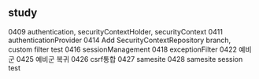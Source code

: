 ## study
0409 authentication, securityContextHolder, securityContext
0411 authenticationProvider
0414 Add SecurityContextRepository branch, custom filter test
0416 sessionManagement
0418 exceptionFilter
0422 예비군
0425 예비군 복귀
0426 csrf통합
0427 samesite
0428 samesite session test


